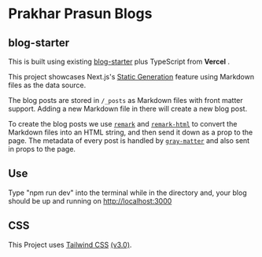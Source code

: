 # Prakhar Prasun Blogs

## blog-starter
This is built using existing [blog-starter](https://github.com/vercel/next.js/tree/canary/examples/blog-starter) plus TypeScript from **Vercel** .

This project showcases Next.js's [Static Generation](https://nextjs.org/docs/app/building-your-application/routing/layouts-and-templates) feature using Markdown files as the data source.

The blog posts are stored in `/_posts` as Markdown files with front matter support. Adding a new Markdown file in there will create a new blog post.

To create the blog posts we use [`remark`](https://github.com/remarkjs/remark) and [`remark-html`](https://github.com/remarkjs/remark-html) to convert the Markdown files into an HTML string, and then send it down as a prop to the page. The metadata of every post is handled by [`gray-matter`](https://github.com/jonschlinkert/gray-matter) and also sent in props to the page.

## Use

Type "npm run dev" into the terminal while in the directory and, your blog should be up and running on [http://localhost:3000](http://localhost:3000)

## CSS

This Project uses [Tailwind CSS](https://tailwindcss.com) [(v3.0)](https://tailwindcss.com/blog/tailwindcss-v3).
